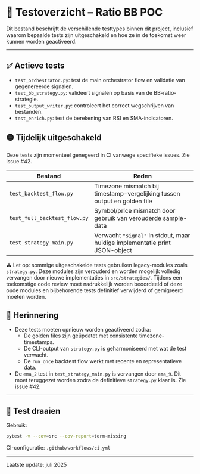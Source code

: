 # 🧪 Testoverzicht – Ratio BB POC

Dit bestand beschrijft de verschillende testtypes binnen dit project, inclusief waarom bepaalde tests zijn uitgeschakeld en hoe ze in de toekomst weer kunnen worden geactiveerd.

---

## ✅ Actieve tests

- `test_orchestrator.py`: test de main orchestrator flow en validatie van gegenereerde signalen.
- `test_bb_strategy.py`: valideert signalen op basis van de BB-ratio-strategie.
- `test_output_writer.py`: controleert het correct wegschrijven van bestanden.
- `test_enrich.py`: test de berekening van RSI en SMA-indicatoren.

## 🟡 Tijdelijk uitgeschakeld

Deze tests zijn momenteel genegeerd in CI vanwege specifieke issues. Zie issue #42.

| Bestand                         | Reden                                                                 |
|----------------------------------|------------------------------------------------------------------------|
| `test_backtest_flow.py`         | Timezone mismatch bij timestamp-vergelijking tussen output en golden file |
| `test_full_backtest_flow.py`    | Symbol/price mismatch door gebruik van verouderde sample-data          |
| `test_strategy_main.py`         | Verwacht `"signal"` in stdout, maar huidige implementatie print JSON-object |

⚠️ Let op: sommige uitgeschakelde tests gebruiken legacy-modules zoals `strategy.py`. Deze modules zijn verouderd en worden mogelijk volledig vervangen door nieuwe implementaties in `src/strategies/`. Tijdens een toekomstige code review moet nadrukkelijk worden beoordeeld of deze oude modules en bijbehorende tests definitief verwijderd of gemigreerd moeten worden.

## 📌 Herinnering

- Deze tests moeten opnieuw worden geactiveerd zodra:
  - De golden files zijn geüpdatet met consistente timezone-timestamps.
  - De CLI-output van `strategy.py` is geharmoniseerd met wat de test verwacht.
  - De `run_once` backtest flow werkt met recente en representatieve data.
- De `ema_2` test in `test_strategy_main.py` is vervangen door `ema_9`. Dit moet teruggezet worden zodra de definitieve `strategy.py` klaar is. Zie issue #42.

---

## 🔧 Test draaien

Gebruik:

```bash
pytest -v --cov=src --cov-report=term-missing
```

CI-configuratie: `.github/workflows/ci.yml`

---

Laatste update: juli 2025